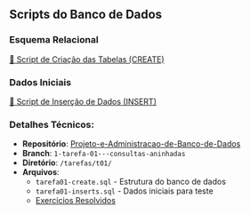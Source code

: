 ## Scripts do Banco de Dados

### Esquema Relacional
[🔗 Script de Criação das Tabelas (CREATE)](https://github.com/Joyce8900/Projeto-e-Administracao-de-Banco-de-Dados/blob/1-tarefa-01---consultas-aninhadas/tarefas/t01/tarefa01-create.sql)

### Dados Iniciais
[🔗 Script de Inserção de Dados (INSERT)](https://github.com/Joyce8900/Projeto-e-Administracao-de-Banco-de-Dados/blob/1-tarefa-01---consultas-aninhadas/tarefas/t01/tarefa01-inserts.sql)

### Detalhes Técnicos:
- **Repositório**: [Projeto-e-Administracao-de-Banco-de-Dados](https://github.com/Joyce8900/Projeto-e-Administracao-de-Banco-de-Dados)
- **Branch**: `1-tarefa-01---consultas-aninhadas`
- **Diretório**: `/tarefas/t01/`
- **Arquivos**:
  - `tarefa01-create.sql` - Estrutura do banco de dados
  - `tarefa01-inserts.sql` - Dados iniciais para teste
  - [Exercicios Resolvidos](https://github.com/Joyce8900/Projeto-e-Administra-o-de-Banco-de-Dados/tree/main/tarefas/t01)
